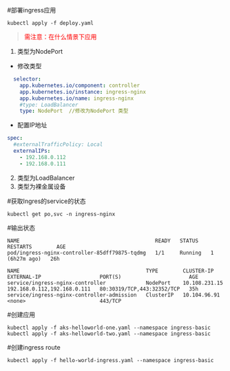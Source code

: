 #部署ingress应用
```
kubectl apply -f deploy.yaml
```
> <font color="red"> 需注意：在什么情景下应用</font>
1. 类型为NodePort
- 修改类型
```yaml
  selector:
    app.kubernetes.io/component: controller
    app.kubernetes.io/instance: ingress-nginx
    app.kubernetes.io/name: ingress-nginx
    #type: LoadBalancer
    type: NodePort  //修改为NodePort 类型
```
- 配置IP地址
```yaml
spec:
  #externalTrafficPolicy: Local
  externalIPs:
    - 192.168.0.112
    - 192.168.0.111
```
2. 类型为LoadBalancer
3. 类型为裸金属设备


#获取Ingres的service的状态
```
kubectl get po,svc -n ingress-nginx
```
#输出状态
```
NAME                                            READY   STATUS    RESTARTS        AGE
pod/ingress-nginx-controller-85dff79875-tqdmg   1/1     Running   1 (6h27m ago)   26h

NAME                                         TYPE        CLUSTER-IP      EXTERNAL-IP                   PORT(S)                      AGE
service/ingress-nginx-controller             NodePort    10.108.231.15   192.168.0.112,192.168.0.111   80:30319/TCP,443:32352/TCP   35h
service/ingress-nginx-controller-admission   ClusterIP   10.104.96.91    <none>                        443/TCP   
```



#创建应用
```
kubectl apply -f aks-helloworld-one.yaml --namespace ingress-basic
kubectl apply -f aks-helloworld-two.yaml --namespace ingress-basic
```
#创建ingress route
```
kubectl apply -f hello-world-ingress.yaml --namespace ingress-basic
```